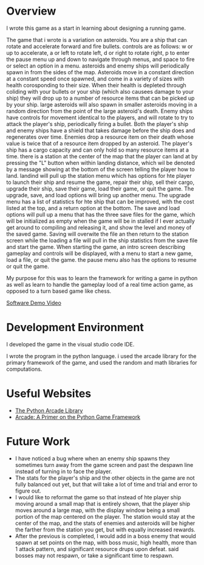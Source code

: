 # Overview

I wrote this game as a start in learning about designing a running game.

The game that i wrote is a variation on asteroids. You are a ship that can rotate and accelerate forward and fire bullets. controls are as follows: w or up to accelerate, a or left to rotate left, d or right to rotate right, p to enter the pause menu up and down to navigate through menus, and space to fire or select an option in a menu. asteroids and enemy ships will periodically spawn in from the sides of the map. Asteroids move in a constant direction at a constant speed once spawned, and come in a variety of sizes with health corosponding to their size. When their health is depleted through coliding with your bullets or your ship (which also causees damage to your ship) they will drop up to a number of resource items that can be picked up by your ship. large asteroids will also spawn in smaller asteroids moving in a random direction from the point of the large asteroid's death. Enemy ships have controls for movement identical to the players, and will rotate to try to attack the player's ship, periodically firing a bullet. Both the player's ship and enemy ships have a shield that takes damage before the ship does and regenerates over time. Enemies drop a resource item on their death whose value is twice that of a resource item dropped by an asteroid. The player's ship has a cargo capacity and can only hold so many resource items at a time. there is a station at the center of the map that the player can land at by pressing the "L" button when within landing distance, which wil be denoted by a message showing at the bottom of the screen telling the player how to land. landind will pull up the station menu which has options for hte player to launch their ship and resume the game, repair their ship, sell their cargo, upgrade their ship, save their game, load their game, or quit the game. The upgrade, save, and load options will bring up another menu. The upgrade menu has a list of statistics for hte ship that can be improved, with the cost listed at the top, and a return option at the bottom. The save and load options will pull up a menu that has the three save files for the game, which will be initialized as empty when the game will be in stalled if I ever actually get around to compiling and releasing it, and show the level and money of the saved game. Saving will overwite the file an then return to the station screen while the loading a file will pull in the ship statistics from the save file and start the game. When starting the game, an intro screen describing gameplay and controls will be displayed, with a menu to start a new game, load a file, or quit the game. the pause menu also has the options to resume or quit the game.

My purpose for this was to learn the framework for writing a game in python as well as learn to handle the gameplay lood of a real time action game, as opposed to a turn based game like chess.

[Software Demo Video](https://youtu.be/LWZTcoU5XV8)

# Development Environment

I developed the game in the visual studio code IDE.

I wrote the program in the python language. i used the arcade library for the primary framework of the game, and used the random and math libraries for computations.

# Useful Websites

* [The Python Arcade Library](https://api.arcade.academy/en/)
* [Arcade: A Primer on the Python Game Framework](https://realpython.com/arcade-python-game-framework/#extras)

# Future Work

* I have noticed a bug where when an enemy ship spawns they sometimes turn away from the game screen and past the despawn line instead of turning in to face the player.
* The stats for the player's ship and the other objects in the game are not fully balanced out yet, but that will take a lot of time and trial and error to figure out.
* I would like to reformat the game so that instead of hte player ship moving around a small map that is entirely shown, that the player ship moves around a large map, with the display window being a small portion of the map centered on the player. The station would stay at the center of the map, and the stats of enemies and asteroids will be higher the farther from the station you get, but with equally increased rewards.
* After the previous is completed, I would add in a boss enemy that would spawn at set points on the map, with boss music, high health, more than 1 attack pattern, and significant resource drups upon defeat. said bosses may not respawn, or take a significant time to respawn.